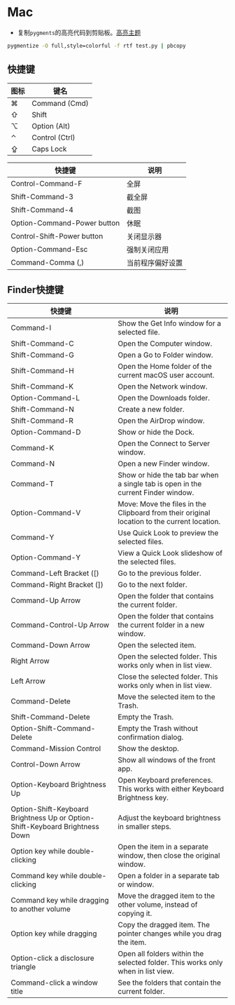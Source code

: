 # Mac

- 复制`pygments`的高亮代码到剪贴板。[高亮主题](https://help.farbox.com/pygments.html)

```bash
pygmentize -O full,style=colorful -f rtf test.py | pbcopy
```

## 快捷键

图标 | 键名
---  | ---
⌘    | Command (Cmd)
⇧   | Shift
⌥    | Option (Alt)
⌃    | Control (Ctrl)
⇪    | Caps Lock

快捷键                        | 说明
---                           | ---
Control-Command-F             | 全屏
Shift-Command-3               | 截全屏
Shift-Command-4               | 截图
Option-Command-Power button | 休眠
Control-Shift-Power button  | 关闭显示器
Option-Command-Esc | 强制关闭应用
Command-Comma (,) | 当前程序偏好设置

## Finder快捷键

快捷键                        | 说明
---                           | ---
Command-I | Show the Get Info window for a selected file.
Shift-Command-C | Open the Computer window.
Shift-Command-G | Open a Go to Folder window.
Shift-Command-H | Open the Home folder of the current macOS user account.
Shift-Command-K | Open the Network window.
Option-Command-L | Open the Downloads folder.
Shift-Command-N | Create a new folder.
Shift-Command-R | Open the AirDrop window.
Option-Command-D | Show or hide the Dock.
Command-K | Open the Connect to Server window.
Command-N | Open a new Finder window.
Command-T | Show or hide the tab bar when a single tab is open in the current Finder window.
Option-Command-V | Move: Move the files in the Clipboard from their original location to the current location.
Command-Y | Use Quick Look to preview the selected files.
Option-Command-Y | View a Quick Look slideshow of the selected files.
Command-Left Bracket ([) | Go to the previous folder.
Command-Right Bracket (]) | Go to the next folder.
Command-Up Arrow | Open the folder that contains the current folder.
Command-Control-Up Arrow | Open the folder that contains the current folder in a new window.
Command-Down Arrow | Open the selected item.
Right Arrow | Open the selected folder. This works only when in list view.
Left Arrow | Close the selected folder. This works only when in list view.
Command-Delete | Move the selected item to the Trash.
Shift-Command-Delete | Empty the Trash.
Option-Shift-Command-Delete | Empty the Trash without confirmation dialog.
Command-Mission Control | Show the desktop. 
Control-Down Arrow | Show all windows of the front app.
Option-Keyboard Brightness Up | Open Keyboard preferences. This works with either Keyboard Brightness key.
Option-Shift-Keyboard Brightness Up or Option-Shift-Keyboard Brightness Down | Adjust the keyboard brightness in smaller steps.
Option key while double-clicking | Open the item in a separate window, then close the original window.
Command key while double-clicking | Open a folder in a separate tab or window.
Command key while dragging to another volume | Move the dragged item to the other volume, instead of copying it. 
Option key while dragging | Copy the dragged item. The pointer changes while you drag the item.
Option-click a disclosure triangle | Open all folders within the selected folder. This works only when in list view.
Command-click a window title | See the folders that contain the current folder.
